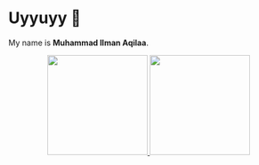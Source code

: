 # Uyyuyy 👋

My name is **Muhammad Ilman Aqilaa**.

<div align="center">
  <p>
    <a href="https://github.com/ilmanaqilaa">
      <img height="180em" src="https://github-readme-stats-eight-theta.vercel.app/api?username=ilmanaqilaa&show_icons=true&theme=onedark&include_all_commits=true&count_private=true$"/>
      <img height="180em" src="https://github-readme-stats-eight-theta.vercel.app/api/top-langs/?username=ilmanaqilaa&layout=compact&langs_count=8&theme=onedark"/>
    </a>
  </p>
</div>

<!--
**ilmanaqilaa/ilmanaqilaa** is a ✨ _special_ ✨ repository because its `README.md` (this file) appears on your GitHub profile.

<!--
Here are some ideas to get you started:

- 🔭 I’m currently working on ...
- 🌱 I’m currently learning ...
- 👯 I’m looking to collaborate on ...
- 🤔 I’m looking for help with ...
- 💬 Ask me about ...
- 📫 How to reach me: ...
- 😄 Pronouns: ...
- ⚡ Fun fact: ...
-->
